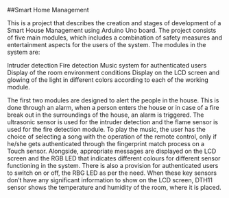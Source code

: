 ##Smart Home Management

This is a project that describes the creation and stages of development of a Smart House Management using Arduino Uno board. The project consists of five main modules, which includes a combination of safety measures and entertainment aspects for the users of the system.
The modules in the system are:

Intruder detection
Fire detection
Music system for authenticated users
Display of the room environment conditions
Display on the LCD screen and glowing of the light in different colors according to each of the working module.
 
The first two modules are designed to alert the people in the house. This is done through an alarm, when a person enters the house or in case of a fire break out in the surroundings of the house, an alarm is triggered. The ultrasonic sensor is used for the intruder detection and the flame sensor is used for the fire detection module. To play the music, the user has the choice of selecting a song with the operation of the remote control, only if he/she gets authenticated through the fingerprint match process on a Touch sensor. Alongside, appropriate messages are displayed on the LCD screen and the RGB LED that indicates different colours for different sensor functioning in the system. There is also a provision for authenticated users to switch on or off, the RBG LED as per the need. When these key sensors don’t have any significant information to show on the LCD screen, DTH11 sensor shows the temperature and humidity of the room, where it is placed.
